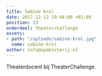 ```yaml
---
title: Sabine Krol
date: 2017-12-12 19:44:00 +01:00
position: 13
onderdeel: theaterchallenge
assets:
- path: "/uploads/sabine-krol.jpg"
  name: sabine-krol
author: info@opde1sterij.nl
---
```


Theaterdocent bij TheaterChallenge.

